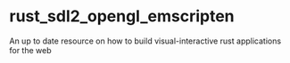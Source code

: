 # rust_sdl2_opengl_emscripten
An up to date resource on how to build visual-interactive rust applications for the web
